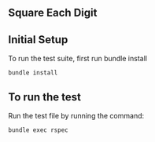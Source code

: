 ## Square Each Digit

## Initial Setup

To run the test suite, first run bundle install

```
bundle install
```

## To run the test

Run the test file by running the command:

```
bundle exec rspec
```
